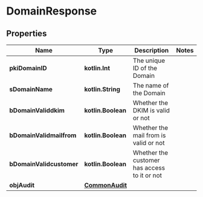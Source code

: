 
# DomainResponse

## Properties
| Name | Type | Description | Notes |
| ------------ | ------------- | ------------- | ------------- |
| **pkiDomainID** | **kotlin.Int** | The unique ID of the Domain |  |
| **sDomainName** | **kotlin.String** | The name of the Domain |  |
| **bDomainValiddkim** | **kotlin.Boolean** | Whether the DKIM is valid or not |  |
| **bDomainValidmailfrom** | **kotlin.Boolean** | Whether the mail from is valid or not |  |
| **bDomainValidcustomer** | **kotlin.Boolean** | Whether the customer has access to it or not |  |
| **objAudit** | [**CommonAudit**](CommonAudit.md) |  |  |



